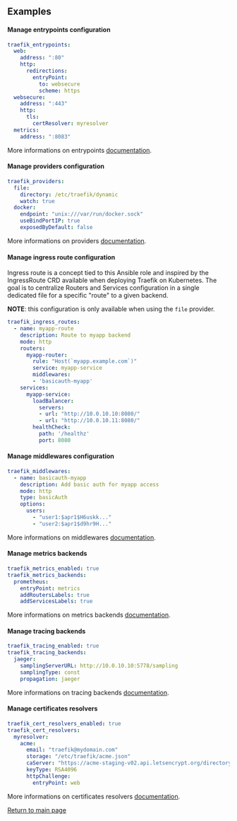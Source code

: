 Examples
--------

#### Manage entrypoints configuration

```YAML
traefik_entrypoints:
  web:
    address: ":80"
    http:
      redirections:
        entryPoint:
          to: websecure
          scheme: https
  websecure:
    address: ":443"
    http:
      tls:
        certResolver: myresolver
  metrics:
    address: ":8083"
```

More informations on entrypoints [documentation](https://doc.traefik.io/traefik/routing/entrypoints/).

#### Manage providers configuration

```YAML
traefik_providers:
  file:
    directory: /etc/traefik/dynamic
    watch: true
  docker:
    endpoint: "unix:///var/run/docker.sock"
    useBindPortIP: true
    exposedByDefault: false
```

More informations on providers [documentation](https://doc.traefik.io/traefik/providers/overview/).

#### Manage ingress route configuration

Ingress route is a concept tied to this Ansible role and inspired by the IngressRoute CRD available when deploying Traefik on Kubernetes. The goal is to centralize Routers and Services configuration in a single dedicated file for a specific "route" to a given backend.

**NOTE**: this configuration is only available when using the `file` provider.

```YAML
traefik_ingress_routes:
  - name: myapp-route
    description: Route to myapp backend
    mode: http
    routers:
      myapp-router:
        rule: "Host(`myapp.example.com`)"
        service: myapp-service
        middlewares:
        - 'basicauth-myapp'
    services:
      myapp-service:
        loadBalancer:
          servers:
          - url: "http://10.0.10.10:8080/"
          - url: "http://10.0.10.11:8080/"
        healthCheck:
          path: '/healthz'
          port: 8080
```

#### Manage middlewares configuration

```YAML
traefik_middlewares:
  - name: basicauth-myapp
    description: Add basic auth for myapp access
    mode: http
    type: basicAuth
    options:
      users:
        - "user1:$apr1$H6uskk..."
        - "user2:$apr1$d9hr9H..."
```

More informations on middlewares [documentation](https://doc.traefik.io/traefik/middlewares/overview/).

#### Manage metrics backends

```YAML
traefik_metrics_enabled: true
traefik_metrics_backends:
  prometheus:
    entryPoint: metrics
    addRoutersLabels: true
    addServicesLabels: true
```

More informations on metrics backends [documentation](https://doc.traefik.io/traefik/observability/metrics/overview/).

#### Manage tracing backends

```YAML
traefik_tracing_enabled: true
traefik_tracing_backends:
  jaeger:
    samplingServerURL: http://10.0.10.10:5778/sampling
    samplingType: const
    propagation: jaeger
```

More informations on tracing backends [documentation](https://doc.traefik.io/traefik/observability/tracing/overview/).

#### Manage certificates resolvers

```YAML
traefik_cert_resolvers_enabled: true
traefik_cert_resolvers:
  myresolver:
    acme:
      email: "traefik@mydomain.com"
      storage: "/etc/traefik/acme.json"
      caServer: "https://acme-staging-v02.api.letsencrypt.org/directory"
      keyType: RSA4096
      httpChallenge:
        entryPoint: web
```

More informations on certificates resolvers [documentation](https://doc.traefik.io/traefik/https/acme/).

[Return to main page](../README.md)

